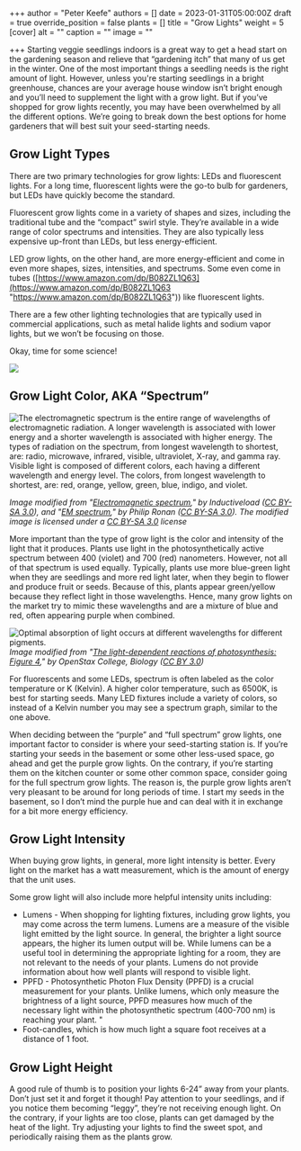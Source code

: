 +++
author = "Peter Keefe"
authors = []
date = 2023-01-31T05:00:00Z
draft = true
override_position = false
plants = []
title = "Grow Lights"
weight = 5
[cover]
alt = ""
caption = ""
image = ""

+++
Starting veggie seedlings indoors is a great way to get a head start on the gardening season and relieve that “gardening itch” that many of us get in the winter. One of the most important things a seedling needs is the right amount of light. However, unless you're starting seedlings in a bright greenhouse, chances are your average house window isn’t bright enough and you’ll need to supplement the light with a grow light. But if you’ve shopped for grow lights recently, you may have been overwhelmed by all the different options. We’re going to break down the best options for home gardeners that will best suit your seed-starting needs.

## Grow Light Types

There are two primary technologies for grow lights: LEDs and fluorescent lights. For a long time, fluorescent lights were the go-to bulb for gardeners, but LEDs have quickly become the standard.

Fluorescent grow lights come in a variety of shapes and sizes, including the traditional tube and the “compact” swirl style. They’re available in a wide range of color spectrums and intensities. They are also typically less expensive up-front than LEDs, but less energy-efficient.

LED grow lights, on the other hand, are more energy-efficient and come in even more shapes, sizes, intensities, and spectrums. Some even come in tubes ([https://www.amazon.com/dp/B082ZL1Q63](https://www.amazon.com/dp/B082ZL1Q63 "https://www.amazon.com/dp/B082ZL1Q63")) like fluorescent lights.

There are a few other lighting technologies that are typically used in commercial applications, such as metal halide lights and sodium vapor lights, but we won’t be focusing on those.

  
Okay, time for some science!  
  
![](/uploads/science-neil-degrasse-tyson.gif)

## Grow Light Color, AKA “Spectrum”

![The electromagnetic spectrum is the entire range  of  wavelengths of electromagnetic radiation. A longer wavelength is associated with lower energy and a shorter wavelength is associated with higher energy. The types of radiation on the spectrum, from longest wavelength to shortest, are: radio, microwave, infrared, visible, ultraviolet, X-ray, and gamma ray. Visible light is composed of different colors, each having a different wavelength and energy level.  The colors, from longest wavelength to shortest, are: red, orange, yellow, green, blue, indigo, and violet.](/uploads/spectrum1.png "The electromagnetic spectrum and the portion that is visible light.")

_Image modified from "_[_Electromagnetic spectrum_](https://commons.wikimedia.org/wiki/File:EM_Spectrum_Properties_edit.svg)_," by Inductiveload (_[_CC BY-SA 3.0_](https://creativecommons.org/licenses/by-sa/3.0/deed.en)_), and "_[_EM spectrum_](https://commons.wikimedia.org/wiki/File:EM_spectrum.svg)_," by Philip Ronan (_[_CC BY-SA 3.0_](https://creativecommons.org/licenses/by-sa/3.0/deed.en)_). The modified image is licensed under a_ [_CC BY-SA 3.0_](https://creativecommons.org/licenses/by-sa/3.0/deed.en) _license_  
  
More important than the type of grow light is the color and intensity of the light that it produces. Plants use light in the photosynthetically active spectrum between 400 (violet) and 700 (red) nanometers. However, not all of that spectrum is used equally. Typically, plants use more blue-green light when they are seedlings and more red light later, when they begin to flower and produce fruit or seeds. Because of this, plants appear green/yellow because they reflect light in those wavelengths. Hence, many grow lights on the market try to mimic these wavelengths and are a mixture of blue and red, often appearing purple when combined.

  
![](/uploads/photosynthesis_spectrum.png "Optimal absorption of light occurs at different wavelengths for different pigments. ")_Image modified from "_[_The light-dependent reactions of photosynthesis: Figure 4_](http://cnx.org/contents/f829b3bd-472d-4885-a0a4-6fea3252e2b2@11/The-Light-Dependent-Reactions-)_," by OpenStax College, Biology (_[_CC BY 3.0_](http://creativecommons.org/licenses/by/3.0/)_)_

For fluorescents and some LEDs, spectrum is often labeled as the color temperature or K (Kelvin). A higher color temperature, such as 6500K, is best for starting seeds. Many LED fixtures include a variety of colors, so instead of a Kelvin number you may see a spectrum graph, similar to the one above.  
  
When deciding between the “purple” and “full spectrum” grow lights, one important factor to consider is where your seed-starting station is. If you’re starting your seeds in the basement or some other less-used space, go ahead and get the purple grow lights. On the contrary, if you’re starting them on the kitchen counter or some other common space, consider going for the full spectrum grow lights. The reason is, the purple grow lights aren’t very pleasant to be around for long periods of time. I start my seeds in the basement, so I don’t mind the purple hue and can deal with it in exchange for a bit more energy efficiency.

## Grow Light Intensity

When buying grow lights, in general, more light intensity is better. Every light on the market has a watt measurement, which is the amount of energy that the unit uses.   
  
Some grow light will also include more helpful intensity units including:

* Lumens - When shopping for lighting fixtures, including grow lights, you may come across the term lumens. Lumens are a measure of the visible light emitted by the light source. In general, the brighter a light source appears, the higher its lumen output will be. While lumens can be a useful tool in determining the appropriate lighting for a room, they are not relevant to the needs of your plants. Lumens do not provide information about how well plants will respond to visible light.
* PPFD - Photosynthetic Photon Flux Density (PPFD) is a crucial measurement for your plants. Unlike lumens, which only measure the brightness of a light source, PPFD measures how much of the necessary light within the photosynthetic spectrum (400-700 nm) is reaching your plant. "
* Foot-candles, which is how much light a square foot receives at a distance of 1 foot.

## Grow Light Height

A good rule of thumb is to position your lights 6-24” away from your plants. Don’t just set it and forget it though! Pay attention to your seedlings, and if you notice them becoming “leggy”, they’re not receiving enough light. On the contrary, if your lights are too close, plants can get damaged by the heat of the light. Try adjusting your lights to find the sweet spot, and periodically raising them as the plants grow.